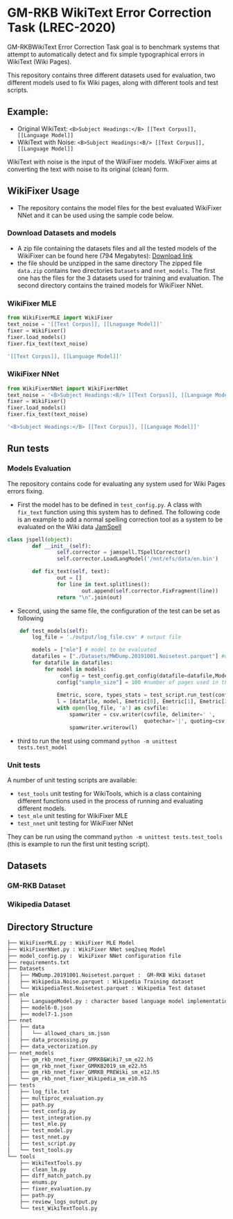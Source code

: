 # GM-RKB WikiText Error Correction Task (LREC-2020)
GM-RKBWikiText Error Correction Task goal is to benchmark systems that attempt to automatically detect and fix simple typographical errors in WikiText (Wiki Pages).

This repository contains three different datasets used for evaluation, two different models used to fix Wiki pages, along with different tools and test scripts.   
## Example: 
- Original WikiText: ``<B>Subject Headings:</B> [[Text Corpus]], [[Language Model]]``
- WikiText with Noise: ``<B>Subject Headings:<B/> [[Text Corpus]], [[Language Model]]`` 

WikiText with noise is the input of the WikiFixer models. WikiFixer aims at converting the text with noise to its original (clean) form. 

## WikiFixer Usage 
- The repository contains the model files for the best evaluated WikiFixer NNet and it can be used using the sample code below.

### Download Datasets and models 
- A zip file containing the datasets files and all the tested models of the WikiFixer can be found here (794 Megabytes): [Download link](https://wikifixer-dl.s3.amazonaws.com/data.zip)
- the file should be unzipped in the same directory 
The zipped file `data.zip` contains two directories `Datasets` and `nnet_models`. The first one has the files for the 3 datasets used for training and evaluation. The second directory contains the trained models for WikiFixer NNet. 

### WikiFixer MLE 
```python
from WikiFixerMLE import WikiFixer
text_noise = '[[Text Corpus]], [[Lnaguage Model]]'
fixer = WikiFixer()
fixer.load_models()
fixer.fix_text(text_noise)
```
```bash
'[[Text Corpus]], [[Language Model]]'
```
### WikiFixer NNet

```python
from WikiFixerNNet import WikiFixerNNet
text_noise = '<B>Subject Headings:<B/> [[Text Corpus]], [[Language Model]]'
fixer = WikiFixer()
fixer.load_models()
fixer.fix_text(text_noise)
```

```bash
'<B>Subject Headings:</B> [[Text Corpus]], [[Language Model]]'
```


## Run tests

### Models Evaluation
The repository contains code for evaluating any system used for Wiki Pages errors fixing. 

- First the model has to be defined in `test_config.py`. A class with `fix_text` function using this system has to defined. The following code is an example to add a normal spelling correction tool as a system to be evaluated on the Wiki data [JamSpell](https://github.com/bakwc/JamSpell)

```Python
class jspell(object):
        def __init__(self):
                self.corrector = jamspell.TSpellCorrector()
                self.corrector.LoadLangModel('/mnt/efs/data/en.bin')

        def fix_text(self, text):
                out = []
                for line in text.splitlines():
                        out.append(self.corrector.FixFragment(line))
                return "\n".join(out)
```              
- Second, using the same file, the configuration of the test can be set as following 
```python 
    def test_models(self):
        log_file = './output/log_file.csv' # output file

        models = ["mle"] # model to be evaluated
        datafiles = ["./Datasets/MWDump.20191001.Noisetest.parquet"] #dataset used for evaluation 
        for datafile in datafiles:
            for model in models:
                 config = test_config.get_config(datafile=datafile,Model=model) #load configuraiton
                config["sample_size"] = 100 #number of pages used in the evaluation porcess
  
                Emetric, score, types_stats = test_script.run_test(config)
                l = [datafile, model, Emetric[0], Emetric[1], Emetric[2],metric[3], score]
                with open(log_file, 'a') as csvfile:
                    spamwriter = csv.writer(csvfile, delimiter=' ',
                                            quotechar='|', quoting=csv.QUOTE_MINIMAL)
                    spamwriter.writerow(l)
```
- third to run the test using command `python -m unittest tests.test_model` 
### Unit tests
 A number of unit testing scripts are available:
 - `test_tools` unit testing for WikiTools, which is a class containing different functions used in the process of running and evaluating different models.
 - `test_mle` unit testing for WikiFixer MLE
 - `test_nnet` unit testing for WikiFixer NNet

They can be run using the command `python -m unittest tests.test_tools` (this is example to run the first unit testing script).  
 

## Datasets

### GM-RKB Dataset

### Wikipedia Dataset

## Directory Structure

```bash
├── WikiFixerMLE.py : WikiFixer MLE Model
├── WikiFixerNNet.py : WikiFixer NNet seq2seq Model
├── model_config.py :  WikiFixer NNet configuration file
├── requirements.txt
├── Datasets
│   ├── MWDump.20191001.Noisetest.parquet :  GM-RKB Wiki dataset
│   ├── Wikipedia.Noise.parquet : Wikipedia Training dataset
│   └── WikipediaTest.Noisetest.parquet : Wikipedia Test dataset
├── mle
│   ├── LanguageModel.py : character based language model implementation
│   ├── model6-0.json
│   ├── model7-1.json
├── nnet
│   ├── data
│   │   └── allowed_chars_sm.json
│   ├── data_processing.py
│   ├── data_vectorization.py
├── nnet_models
│   ├── gm_rkb_nnet_fixer_GMRKB&Wiki7_sm_e22.h5
│   ├── gm_rkb_nnet_fixer_GMRKB2019_sm_e22.h5
│   ├── gm_rkb_nnet_fixer_GMRKB_PREWiki_sm_e12.h5
│   └── gm_rkb_nnet_fixer_Wikipedia_sm_e10.h5
├── tests
│   ├── log_file.txt
│   ├── multiproc_evaluation.py
│   ├── path.py
│   ├── test_config.py
│   ├── test_integration.py
│   ├── test_mle.py
│   ├── test_model.py
│   ├── test_nnet.py
│   ├── test_script.py
│   └── test_tools.py
└── tools
    ├── WikiTextTools.py
    ├── clean_lm.py
    ├── diff_match_patch.py
    ├── enums.py
    ├── fixer_evaluation.py
    ├── path.py
    ├── review_logs_output.py
    └── test_WikiTextTools.py


```
